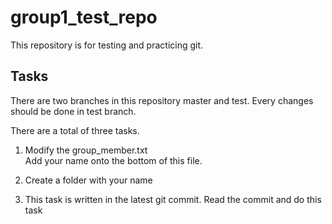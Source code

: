 # group1_test_repo
This repository is for testing and practicing git.

## Tasks
There are two branches in this repository master and test. 
Every changes should be done in test branch. 

There are a total of three tasks.
1. Modify the group_member.txt  
Add your name onto the bottom of this file.  

2. Create a folder with your name   

3. This task is written in the latest git commit.
Read the commit and do this task
